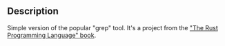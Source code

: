 ## Description

Simple version of the popular "grep" tool. 
It's a project from the ["The Rust Programming Language" book](https://doc.rust-lang.org/book/).
